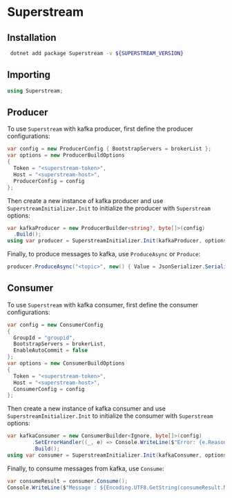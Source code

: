 # Superstream

## Installation

```sh
 dotnet add package Superstream -v ${SUPERSTREAM_VERSION}
```

## Importing

```c#
using Superstream;
```

## Producer

To use `Superstream` with kafka producer, first define the producer configurations:
  
```c#
var config = new ProducerConfig { BootstrapServers = brokerList };
var options = new ProducerBuildOptions
{
  Token = "<superstream-token>",
  Host = "<superstream-host>",
  ProducerConfig = config
};
```

Then create a new instance of kafka producer and use `SuperstreamInitializer.Init` to initialize the producer with `Superstream` options:

```c#
var kafkaProducer = new ProducerBuilder<string?, byte[]>(config)
  .Build();
using var producer = SuperstreamInitializer.Init(kafkaProducer, options);
```

Finally, to produce messages to kafka, use `ProduceAsync` or `Produce`:

```c#
producer.ProduceAsync("<topic>", new() { Value = JsonSerializer.SerializeToUtf8Bytes("{\"test_key\":\"test_value\"}") });
```

## Consumer

To use `Superstream` with kafka consumer, first define the consumer configurations:

```c#
var config = new ConsumerConfig
{
  GroupId = "groupid",
  BootstrapServers = brokerList,
  EnableAutoCommit = false
};
var options = new ConsumerBuildOptions
{
  Token = "<superstream-token>",
  Host = "<superstream-host>",
  ConsumerConfig = config
};
```

Then create a new instance of kafka consumer and use `SuperstreamInitializer.Init` to initialize the consumer with `Superstream` options:

```c#
var kafkaConsumer = new ConsumerBuilder<Ignore, byte[]>(config)
        .SetErrorHandler((_, e) => Console.WriteLine($"Error: {e.Reason}"))
        .Build();
using var consumer = SuperstreamInitializer.Init(kafkaConsumer, options);
```

Finally, to consume messages from kafka, use `Consume`:

```c#
var consumeResult = consumer.Consume();
Console.WriteLine($"Message : ${Encoding.UTF8.GetString(consumeResult.Message.Value)}");
```